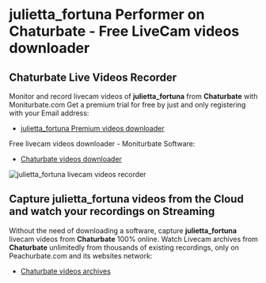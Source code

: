 # julietta_fortuna Performer on Chaturbate - Free LiveCam videos downloader

## Chaturbate Live Videos Recorder

Monitor and record livecam videos of **julietta_fortuna** from **Chaturbate** with Moniturbate.com
Get a premium trial for free by just and only registering with your Email address:
* [julietta_fortuna Premium videos downloader](https://moniturbate.com/request-demo-licence-key.html)

Free livecam videos downloader - Moniturbate Software:
* [Chaturbate videos downloader](https://moniturbate.com/moniturbate-download-software.html)

![julietta_fortuna livecam videos recorder](https://peachurnet.com/templates/moniturbate-software.png)


## Capture julietta_fortuna videos from the Cloud and watch your recordings on Streaming

Without the need of downloading a software, capture **julietta_fortuna** livecam videos from **Chaturbate** 100% online.
Watch Livecam archives from **Chaturbate** unlimitedly from thousands of existing recordings, only on Peachurbate.com and its websites network:
* [Chaturbate videos archives](https://peachurnet.com/)